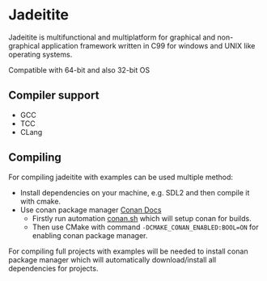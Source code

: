 # Jadeitite

Jadeitite is multifunctional and multiplatform for graphical and non-graphical application framework
written in C99 for windows and UNIX like operating systems.

Compatible with 64-bit and also 32-bit OS

## Compiler support

- GCC
- TCC
- CLang

## Compiling

For compiling jadeitite with examples can be used multiple method:

- Install dependencies on your machine, e.g. SDL2 and then compile it with cmake.
- Use conan package manager [Conan Docs](https://conan.io)
  - Firstly run automation [conan.sh](conan.sh) which will setup conan for builds.
  - Then use CMake with command `-DCMAKE_CONAN_ENABLED:BOOL=ON` for enabling conan package manager.

For compiling full projects with examples will be needed to install conan package manager which will automatically 
download/install all dependencies for projects.
